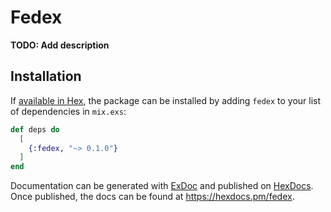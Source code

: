 # Fedex

**TODO: Add description**

## Installation

If [available in Hex](https://hex.pm/docs/publish), the package can be installed
by adding `fedex` to your list of dependencies in `mix.exs`:

```elixir
def deps do
  [
    {:fedex, "~> 0.1.0"}
  ]
end
```

Documentation can be generated with [ExDoc](https://github.com/elixir-lang/ex_doc)
and published on [HexDocs](https://hexdocs.pm). Once published, the docs can
be found at <https://hexdocs.pm/fedex>.

